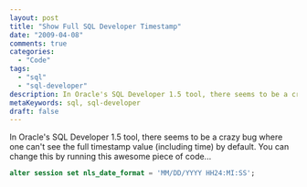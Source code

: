 ```yaml
---
layout: post
title: "Show Full SQL Developer Timestamp"
date: "2009-04-08"
comments: true
categories:
  - "Code"
tags:
  - "sql"
  - "sql-developer"
description: In Oracle's SQL Developer 1.5 tool, there seems to be a crazy bug where one can't see the full timestamp value (including time) by default.  You can change 
metaKeywords: sql, sql-developer
draft: false
---
```


In Oracle's SQL Developer 1.5 tool, there seems to be a crazy bug where one can't see the full timestamp value (including time) by default.  You can change this by running this awesome piece of code...

<!--more-->

```sql
alter session set nls_date_format = 'MM/DD/YYYY HH24:MI:SS';
```


  
